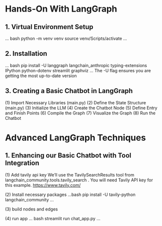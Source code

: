 # Hands-On With LangGraph
## 1. Virtual Environment Setup
... bash
python -m venv venv
source venv/Scripts/activate
...

## 2. Installation
... bash
pip install -U langgraph langchain_anthropic typing-extensions IPython python-dotenv streamlit graphviz
...
The -U flag ensures you are getting the most up-to-date version

## 3. Creating a Basic Chatbot in LangGraph
(1) Import Necessary Libraries (main.py)
(2) Define the State Structure (main.py)
(3) Initialize the LLM
(4) Create the Chatbot Node
(5) Define Entry and Finish Points
(6) Compile the Graph
(7) Visualize the Graph
(8) Run the Chatbot


# Advanced LangGraph Techniques
## 1. Enhancing our Basic Chatbot with Tool Integration
(1) Add tavily api key
We’ll use the TavilySearchResults tool from langchain_community.tools.tavily_search . You will need Tavily API key for this example.
https://www.tavily.com/

(2) Install necessary packages
...bash
pip install -U tavily-python langchain_community
...

(3) build nodes and edges

(4) run app
... bash
streamlit run chat_app.py
...